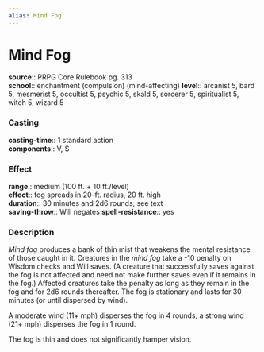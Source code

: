 ```yaml
---
alias: Mind Fog
---
```


# Mind Fog 

**source**:: PRPG Core Rulebook pg. 313  
**school**:: enchantment (compulsion) (mind-affecting)
**level**:: arcanist 5, bard 5, mesmerist 5, occultist 5, psychic 5, skald 5, sorcerer 5, spiritualist 5, witch 5, wizard 5

### Casting 

**casting-time**:: 1 standard action  
**components**:: V, S

### Effect 

**range**:: medium (100 ft. + 10 ft./level)  
**effect**:: fog spreads in 20-ft. radius, 20 ft. high  
**duration**:: 30 minutes and 2d6 rounds; see text  
**saving-throw**:: Will negates
**spell-resistance**:: yes

### Description 

*Mind fog* produces a bank of thin mist that weakens the mental resistance of those caught in it. Creatures in the *mind fog* take a -10 penalty on Wisdom checks and Will saves. (A creature that successfully saves against the fog is not affected and need not make further saves even if it remains in the fog.) Affected creatures take the penalty as long as they remain in the fog and for 2d6 rounds thereafter. The fog is stationary and lasts for 30 minutes (or until dispersed by wind).  
  
A moderate wind (11+ mph) disperses the fog in 4 rounds; a strong wind (21+ mph) disperses the fog in 1 round.  
  
The fog is thin and does not significantly hamper vision.
